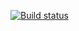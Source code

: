 [![Build status](https://ci.appveyor.com/api/projects/status/f776ntky4tedixi5?svg=true)](https://ci.appveyor.com/project/TyanaArt/selenide)

